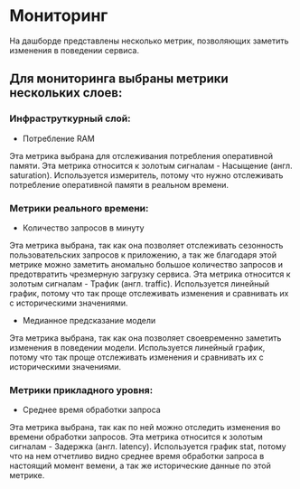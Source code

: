 # Мониторинг

На дашборде представлены несколько метрик, позволяющих заметить изменения в поведении сервиса.


## Для мониторинга выбраны метрики нескольких слоев:

### Инфраструткурный слой:
- Потребление RAM

Эта метрика выбрана для отслеживания потребления оперативной памяти. Эта метрика относится к золотым сигналам - Насыщение (англ. saturation).
Используется измеритель, потому что нужно отслеживать потребление оперативной памяти в реальном времени.


### Метрики реального времени:
- Количество запросов в минуту

Эта метрика выбрана, так как она позволяет отслеживать сезонность пользовательских запросов к приложению, а так же благодаря этой метрике можно заметить аномально большое количество запросов и предотвратить чрезмерную загрузку сервиса. Эта метрика относится к золотым сигналам - Трафик (англ. traffic).
Используется линейный график, потому что так проще отслеживать изменения и сравнивать их с историческими значениями.

- Медианное предсказание модели

Эта метрика выбрана, так как она позволяет своевременно заметить изменения в поведении модели.
Используется линейный график, потому что так проще отслеживать изменения и сравнивать их с историческими значениями. 

### Метрики прикладного уровня:
- Среднее время обработки запроса

Эта метрика выбрана, так как по ней можно отследить изменения во времени обработки запросов. Эта метрика относится к золотым сигналам - Задержка (англ. latency).
Используется график stat, потому что на нем отчетливо видно среднее время обработки запроса в настоящий момент вемени, а так же исторические данные по этой метрике.

